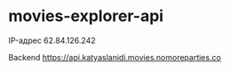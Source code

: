 # movies-explorer-api

IP-адрес 62.84.126.242

Backend https://api.katyaslanidi.movies.nomoreparties.co
